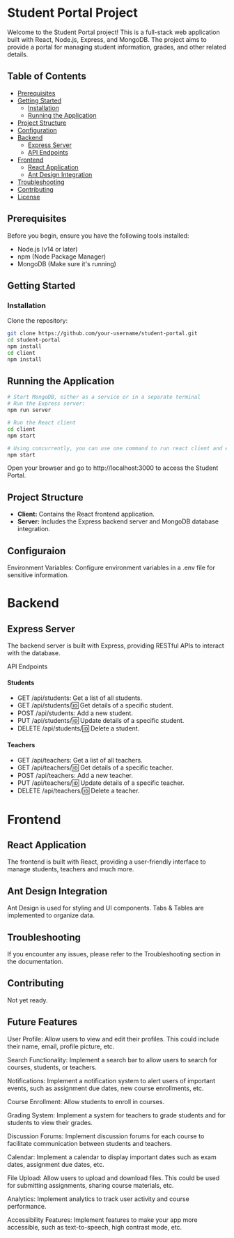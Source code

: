 # Student Portal Project

Welcome to the Student Portal project! This is a full-stack web application built with React, Node.js, Express, and MongoDB. The project aims to provide a portal for managing student information, grades, and other related details.

## Table of Contents
- [Prerequisites](#prerequisites)
- [Getting Started](#getting-started)
  - [Installation](#installation)
  - [Running the Application](#running-the-application)
- [Project Structure](#project-structure)
- [Configuration](#configuration)
- [Backend](#backend)
  - [Express Server](#express-server)
  - [API Endpoints](#api-endpoints)
- [Frontend](#frontend)
  - [React Application](#react-application)
  - [Ant Design Integration](#ant-design-integration)
- [Troubleshooting](#troubleshooting)
- [Contributing](#contributing)
- [License](#license)

## Prerequisites
Before you begin, ensure you have the following tools installed:
- Node.js (v14 or later)
- npm (Node Package Manager)
- MongoDB (Make sure it's running)

## Getting Started

### Installation
Clone the repository:

```bash
git clone https://github.com/your-username/student-portal.git
cd student-portal
npm install
cd client
npm install
```

## Running the Application
```bash
# Start MongoDB, either as a service or in a separate terminal
# Run the Express server:
npm run server

# Run the React client
cd client
npm start

# Using concurrently, you can use one command to run react client and express server.
npm start
```



Open your browser and go to http://localhost:3000 to access the Student Portal.

## Project Structure
- <b>Client:</b> Contains the React frontend application.
- <b>Server:</b> Includes the Express backend server and MongoDB database integration.

## Configuraion
Environment Variables: Configure environment variables in a .env file for sensitive information.

# Backend
## Express Server
The backend server is built with Express, providing RESTful APIs to interact with the database.

API Endpoints

#### Students
- GET /api/students: Get a list of all students.
- GET /api/students/:id: Get details of a specific student.
- POST /api/students: Add a new student.
- PUT /api/students/:id: Update details of a specific student.
- DELETE /api/students/:id: Delete a student.

#### Teachers
- GET /api/teachers: Get a list of all teachers.
- GET /api/teachers/:id: Get details of a specific teacher.
- POST /api/teachers: Add a new teacher.
- PUT /api/teachers/:id: Update details of a specific teacher.
- DELETE /api/teachers/:id: Delete a teacher.

# Frontend
## React Application 
The frontend is built with React, providing a user-friendly interface to manage students, teachers and much more.

## Ant Design Integration
Ant Design is used for styling and UI components. Tabs & Tables are implemented to organize data. 

## Troubleshooting
If you encounter any issues, please refer to the Troubleshooting section in the documentation.

## Contributing
Not yet ready.



## Future Features
User Profile: Allow users to view and edit their profiles. This could include their name, email, profile picture, etc.

Search Functionality: Implement a search bar to allow users to search for courses, students, or teachers.

Notifications: Implement a notification system to alert users of important events, such as assignment due dates, new course enrollments, etc.

Course Enrollment: Allow students to enroll in courses.

Grading System: Implement a system for teachers to grade students and for students to view their grades.

Discussion Forums: Implement discussion forums for each course to facilitate communication between students and teachers.

Calendar: Implement a calendar to display important dates such as exam dates, assignment due dates, etc.

File Upload: Allow users to upload and download files. This could be used for submitting assignments, sharing course materials, etc.

Analytics: Implement analytics to track user activity and course performance.

Accessibility Features: Implement features to make your app more accessible, such as text-to-speech, high contrast mode, etc.